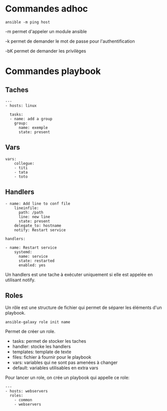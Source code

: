 # Commandes adhoc
```
ansible -m ping host
```



-m permet d'appeler un module ansible

-k permet de demander le mot de passe pour l'authentification

-bK permet de demander les privilèges

# Commandes playbook

## Taches
```
---
- hosts: linux

  tasks:
  - name: add a group
    group:
      name: exemple
      state: present
```

## Vars
```
vars:
    collegue:
    - titi
    - tata
    - toto
```

## Handlers
```
- name: Add line to conf file
    lineinfile:
      path: /path
      line: new line
      state: present
    delegate_to: hostname
    notify: Restart service

handlers:

- name: Restart service
    systemd:
      name: service
      state: restarted
      enabled: yes
```    
Un handlers est une tache à exécuter uniquement si elle est appelée en utilisant notify.

## Roles
Un rôle est une structure de fichier qui permet de séparer les éléments d'un playbook.

`ansible-galaxy role init name`

Permet de créer un role.

- tasks: permet de stocker les taches
- handler: stocke les handlers
- templates: template de texte
- files: fichier à fournir pour le playbook
- vars: variables qui ne sont pas amenées à changer
- default: variables utilisables en extra vars

Pour lancer un role, on crée un playbook qui appelle ce role:

```
---
- hosts: webservers
  roles:
    - common
    - webservers
```